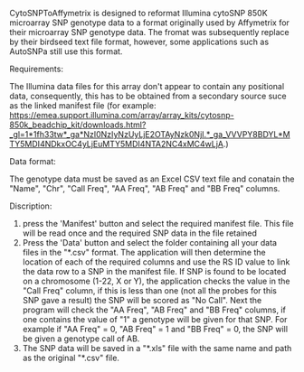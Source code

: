 CytoSNPToAffymetrix is designed to reformat Illumina cytoSNP 850K microarray SNP genotype data to a format originally used by Affymetrix for their microarray SNP genotype data. The fromat was subsequently replace by their birdseed text file format, however, some applications such as AutoSNPa still use this format.

Requirements:

The Illumina data files for this array don't appear to contain any positional data, consequently, this has to be obtained from a secondary source suce as the linked manifest file (for example: https://emea.support.illumina.com/array/array_kits/cytosnp-850k_beadchip_kit/downloads.html?_gl=1*1fh33tw*_ga*NzI0NzIyNzUyLjE2OTAyNzk0NjI.*_ga_VVVPY8BDYL*MTY5MDI4NDkxOC4yLjEuMTY5MDI4NTA2NC4xMC4wLjA.) 

Data format:

The genotype data must be saved as an Excel CSV text file and conatain the "Name", "Chr", "Call Freq", "AA Freq",	"AB Freq" and	"BB Freq" columns.

Discription:

1) press the 'Manifest' button and select the required manifest file. This file will be read once and the required SNP data in the file retained
2) Press the 'Data' button and select the folder containing all your data files in the "\*.csv" format. The application will then determine the location of each of the required columns and use the RS ID value to link the data row to a SNP in the manifest file. If SNP is found to be located on a chromosome (1-22, X or Y), the application checks the value in the "Call Freq" column, if this is less than one (not all the probes for this SNP gave a result) the SNP will be scored as "No Call". Next the program will check the "AA Freq",	"AB Freq" and	"BB Freq" columns, if one contains the value of "1" a genotype will be given for that SNP. For example if "AA Freq" = 0,	"AB Freq" = 1 and	"BB Freq" = 0, the SNP will be given a genotype call of AB.
3) The SNP data will be saved in a "\*.xls" file with the same name and path as the original "\*.csv" file. 
